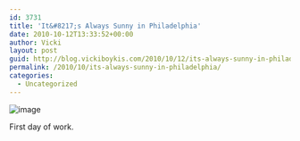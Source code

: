 ```yaml
---
id: 3731
title: 'It&#8217;s Always Sunny in Philadelphia'
date: 2010-10-12T13:33:52+00:00
author: Vicki
layout: post
guid: http://blog.vickiboykis.com/2010/10/12/its-always-sunny-in-philadelphia/
permalink: /2010/10/its-always-sunny-in-philadelphia/
categories:
  - Uncategorized
---
```

<img style="display:block;margin-right:auto;margin-left:auto;" alt="image" src="http://blog.vickiboykis.com/wp-content/uploads/2010/10/wpid-IMAG0401.jpg" />

First day of work.